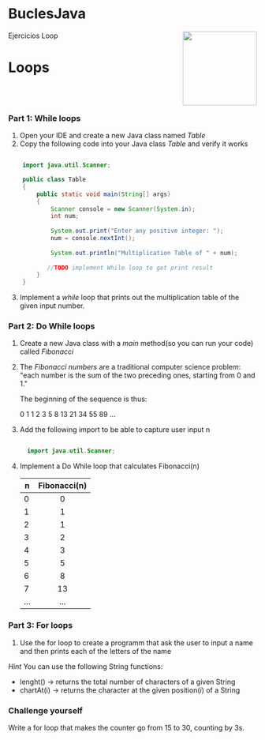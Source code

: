 # BuclesJava
Ejercicios Loop
<img align="right" width="150" height="150" src="https://media-exp1.licdn.com/dms/image/C4E0BAQF7BYCCZt5epw/company-logo_200_200/0?e=2159024400&v=beta&t=qUAFP9bUgBEEXGVQYpUXW1J_OiP8e0r4rFBpqp8OrxA">

# Loops
<br/>
<br/>

### Part 1: While loops
1. Open your IDE and create a new Java class named *Table*
2. Copy the following code into your Java class *Table* and verify it works

```java

	import java.util.Scanner;

	public class Table
	{
	    public static void main(String[] args)
	    {
	        Scanner console = new Scanner(System.in);
	        int num;
	        
	        System.out.print("Enter any positive integer: ");
	        num = console.nextInt();
	                
	        System.out.println("Multiplication Table of " + num);
	        
	       //TODO implement While loop to get print result
	    }
	}
```
3. Implement a *while* loop that prints out the multiplication table of the given input number.

### Part 2: Do While loops
1. Create a new Java class with a *main* method(so you can run your code) called *Fibonacci*
2. The *Fibonacci numbers* are a traditional computer science problem: "each number is the sum of the two preceding ones, starting from 0 and 1."  

	The beginning of the sequence is thus:

	0 1 1 2 3 5 8 13 21 34 55 89 ...

3. Add the following import to be able to capture user input n 

	  ```java

	    import java.util.Scanner;

	  ````
    
4. Implement a Do While loop that calculates Fibonacci(n)


	|       n       |  Fibonacci(n) | 
	| ------------- |:-------------:| 
	|       0       |       0       |
	|       1       |       1       |
	|       2       |       1       |
	|       3       |       2       |
	|       4       |       3       |
	|       5       |       5       |
	|       6       |       8       |
	|       7       |       13      |
	|      ...      |      ...      |
	
### Part 3: For loops
1. Use the for loop to create a programm that ask the user to input a name and then prints each of the letters of the name
	
*Hint* You can use the following String functions:
- lenght() -> returns the total number of characters of a given String
- chartAt(i) -> returns the character at the given position(*i*) of a String

### Challenge yourself

Write a for loop that makes the counter go from 15 to 30, counting by 3s.

